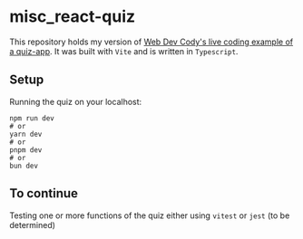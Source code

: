# misc_react-quiz

This repository holds my version of [Web Dev Cody's live coding example of a quiz-app](https://www.youtube.com/watch?v=925ikOIgkis). It was built with `Vite` and is written in `Typescript`.

## Setup

Running the quiz on your localhost:

```
npm run dev
# or
yarn dev
# or
pnpm dev
# or
bun dev
```

## To continue

Testing one or more functions of the quiz either using `vitest` or `jest` (to be determined)
